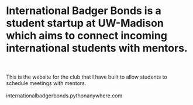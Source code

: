# International Badger Bonds is a student startup at UW-Madison which aims to connect incoming international students with mentors. <br><br>
This is the website for the club that I have built to allow students to schedule meetings with mentors. <br><br>
internationalbadgerbonds.pythonanywhere.com
